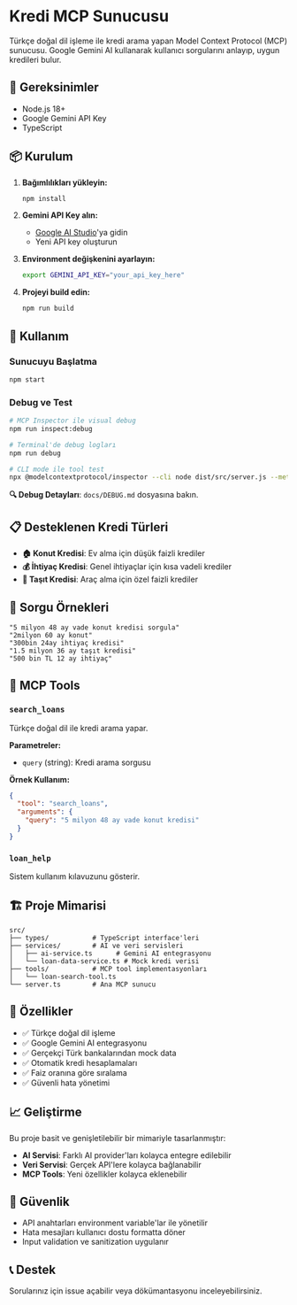 # Kredi MCP Sunucusu

Türkçe doğal dil işleme ile kredi arama yapan Model Context Protocol (MCP) sunucusu. Google Gemini AI kullanarak kullanıcı sorgularını anlayıp, uygun kredileri bulur.

## 🔧 Gereksinimler

- Node.js 18+
- Google Gemini API Key
- TypeScript

## 📦 Kurulum

1. **Bağımlılıkları yükleyin:**
   ```bash
   npm install
   ```

2. **Gemini API Key alın:**
   - [Google AI Studio](https://makersuite.google.com/app/apikey)'ya gidin
   - Yeni API key oluşturun

3. **Environment değişkenini ayarlayın:**
   ```bash
   export GEMINI_API_KEY="your_api_key_here"
   ```

4. **Projeyi build edin:**
   ```bash
   npm run build
   ```

## 🚀 Kullanım

### Sunucuyu Başlatma
```bash
npm start
```

### Debug ve Test
```bash
# MCP Inspector ile visual debug
npm run inspect:debug

# Terminal'de debug logları
npm run debug

# CLI mode ile tool test
npx @modelcontextprotocol/inspector --cli node dist/src/server.js --method tools/call --tool-name search_loans --tool-arg query="5 milyon 48 ay konut kredisi"
```

**🔍 Debug Detayları**: `docs/DEBUG.md` dosyasına bakın.

## 📋 Desteklenen Kredi Türleri

- **🏠 Konut Kredisi**: Ev alma için düşük faizli krediler
- **💰 İhtiyaç Kredisi**: Genel ihtiyaçlar için kısa vadeli krediler  
- **🚗 Taşıt Kredisi**: Araç alma için özel faizli krediler

## 💬 Sorgu Örnekleri

```
"5 milyon 48 ay vade konut kredisi sorgula"
"2milyon 60 ay konut"
"300bin 24ay ihtiyaç kredisi"
"1.5 milyon 36 ay taşıt kredisi"
"500 bin TL 12 ay ihtiyaç"
```

## 🔧 MCP Tools

### `search_loans`
Türkçe doğal dil ile kredi arama yapar.

**Parametreler:**
- `query` (string): Kredi arama sorgusu

**Örnek Kullanım:**
```json
{
  "tool": "search_loans",
  "arguments": {
    "query": "5 milyon 48 ay vade konut kredisi"
  }
}
```

### `loan_help`
Sistem kullanım kılavuzunu gösterir.

## 🏗️ Proje Mimarisi

```
src/
├── types/           # TypeScript interface'leri
├── services/        # AI ve veri servisleri
│   ├── ai-service.ts      # Gemini AI entegrasyonu
│   └── loan-data-service.ts # Mock kredi verisi
├── tools/           # MCP tool implementasyonları
│   └── loan-search-tool.ts
└── server.ts        # Ana MCP sunucu
```

## 🎯 Özellikler

- ✅ Türkçe doğal dil işleme
- ✅ Google Gemini AI entegrasyonu
- ✅ Gerçekçi Türk bankalarından mock data
- ✅ Otomatik kredi hesaplamaları
- ✅ Faiz oranına göre sıralama
- ✅ Güvenli hata yönetimi

## 📈 Geliştirme

Bu proje basit ve genişletilebilir bir mimariyle tasarlanmıştır:

- **AI Servisi**: Farklı AI provider'ları kolayca entegre edilebilir
- **Veri Servisi**: Gerçek API'lere kolayca bağlanabilir
- **MCP Tools**: Yeni özellikler kolayca eklenebilir

## 🔐 Güvenlik

- API anahtarları environment variable'lar ile yönetilir
- Hata mesajları kullanıcı dostu formatta döner
- Input validation ve sanitization uygulanır

## 📞 Destek

Sorularınız için issue açabilir veya dökümantasyonu inceleyebilirsiniz. 
